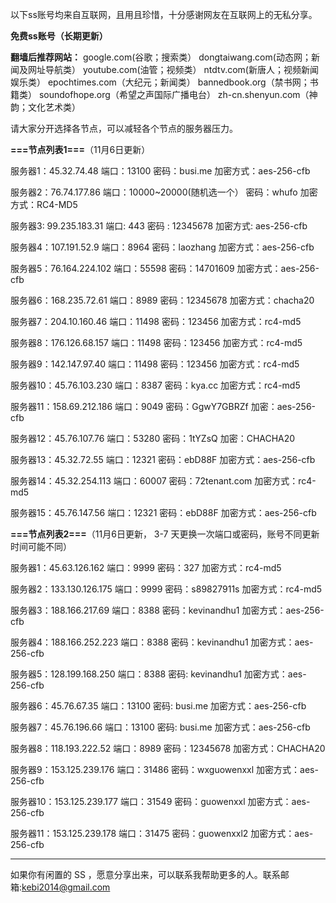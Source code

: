 以下ss账号均来自互联网，且用且珍惜，十分感谢网友在互联网上的无私分享。

**免费ss账号（长期更新）**

**翻墙后推荐网站：** google.com(谷歌；搜索类） dongtaiwang.com(动态网；新闻及网址导航类）  youtube.com(油管；视频类）  ntdtv.com(新唐人；视频新闻娱乐类）    epochtimes.com（大纪元；新闻类）   bannedbook.org（禁书网；书籍类）   soundofhope.org（希望之声国际广播电台）
    zh-cn.shenyun.com（神韵；文化艺术类）

请大家分开选择各节点，可以减轻各个节点的服务器压力。

**===节点列表1===**（11月6日更新）

服务器1：45.32.74.48
端口：13100
密码：busi.me
加密方式：aes-256-cfb


服务器2：76.74.177.86
端口：10000~20000(随机选一个）
密码：whufo
加密方式：RC4-MD5

服务器3:  99.235.183.31
端口:  443
密码 : 12345678
加密方式: aes-256-cfb


服务器4：107.191.52.9
端口：8964
密码：laozhang
加密方式：aes-256-cfb


服务器5：76.164.224.102
端口：55598
密码：14701609
加密方式：aes-256-cfb


服务器6：168.235.72.61
端口：8989
密码：12345678
加密方式：chacha20

服务器7：204.10.160.46
端口：11498
密码：123456
加密方式：rc4-md5

服务器8：176.126.68.157
端口：11498
密码：123456
加密方式：rc4-md5

服务器9：142.147.97.40
端口：11498
密码：123456
加密方式：rc4-md5


服务器10：45.76.103.230
端口：8387
密码：kya.cc
加密方式：rc4-md5



服务器11：158.69.212.186
端口：9049
密码：GgwY7GBRZf
加密：aes-256-cfb

服务器12：45.76.107.76
端口：53280
密码：1tYZsQ
加密：CHACHA20

服务器13：45.32.72.55 
端口：12321
密码：ebD88F
加密方式：aes-256-cfb

服务器14：45.32.254.113
端口：60007
密码：72tenant.com
加密方式：rc4-md5

服务器15：45.76.147.56
端口：12321
密码：ebD88F
加密方式：aes-256-cfb



**===节点列表2===**（11月6日更新， 3-7 天更换一次端口或密码，账号不同更新时间可能不同）

服务器1：45.63.126.162  端口：9999  密码：327   加密方式：rc4-md5

服务器2：133.130.126.175  端口：9999  密码：s89827911s   加密方式：rc4-md5

服务器3：188.166.217.69  端口：8388  密码：kevinandhu1   加密方式：aes-256-cfb

服务器4：188.166.252.223 端口：8388  密码：kevinandhu1   加密方式：aes-256-cfb

服务器5：128.199.168.250 端口：8388  密码: kevinandhu1  加密方式：aes-256-cfb

服务器6：45.76.67.35  端口：13100  密码:	busi.me 加密方式：aes-256-cfb

服务器7：45.76.196.66  端口：13100  密码:	busi.me 加密方式：aes-256-cfb

服务器8：118.193.222.52  端口：8989  密码：12345678  加密方式：CHACHA20

服务器9：153.125.239.176  端口：31486  密码：wxguowenxxl  加密方式：aes-256-cfb

服务器10：153.125.239.177  端口：31549  密码：guowenxxl  加密方式：aes-256-cfb

服务器11：153.125.239.178  端口：31475  密码：guowenxxl2  加密方式：aes-256-cfb






***


如果你有闲置的 SS ，愿意分享出来，可以联系我帮助更多的人。联系邮箱:kebi2014@gmail.com



